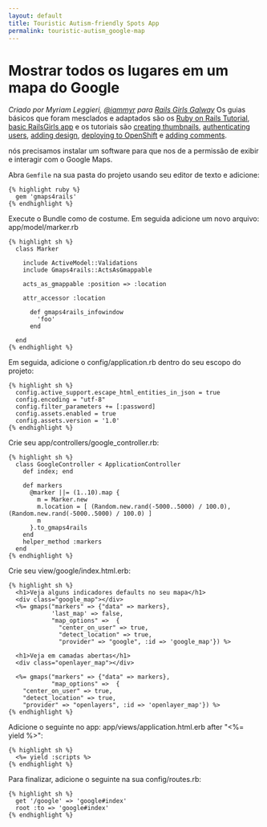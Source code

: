 ```yaml
---
layout: default
title: Touristic Autism-friendly Spots App 
permalink: touristic-autism_google-map
---
```


# Mostrar todos os lugares em um mapa do Google

*Criado por Myriam Leggieri, [@iammyr](https://twitter.com/iammyr)*
*para [Rails Girls Galway](https://github.com/RailsGirlsGalway)*
Os guias básicos que foram mesclados e adaptados são os [Ruby on Rails Tutorial](http://www.railstutorial.org/book), [basic RailsGirls app](http://guides.railsgirls.com/app/) e os tutoriais são [creating thumbnails](http://guides.railsgirls.com/thumbnails), [authenticating users](http://guides.railsgirls.com/devise/), [adding design](http://guides.railsgirls.com/design), [deploying to OpenShift](http://guides.railsgirls.com/openshift/) e [adding comments](http://guides.railsgirls.com/commenting).

nós precisamos instalar um software para que nos de a permissão de exibir e interagir com o Google Maps.

Abra `Gemfile` na sua pasta do projeto usando seu editor de texto e adicione:

```
{% highlight ruby %}
  gem 'gmaps4rails'
{% endhighlight %}
```

Execute o Bundle como de costume. Em seguida adicione um novo arquivo: app/model/marker.rb

```
{% highlight sh %}
  class Marker

    include ActiveModel::Validations
    include Gmaps4rails::ActsAsGmappable

    acts_as_gmappable :position => :location

    attr_accessor :location

      def gmaps4rails_infowindow
        'foo'
      end

  end
{% endhighlight %}
```


Em seguida, adicione o config/application.rb dentro do seu escopo do projeto:

```
{% highlight sh %}
  config.active_support.escape_html_entities_in_json = true
  config.encoding = "utf-8"
  config.filter_parameters += [:password]
  config.assets.enabled = true
  config.assets.version = '1.0'
{% endhighlight %}
```
Crie seu app/controllers/google_controller.rb:

```
{% highlight sh %}
  class GoogleController < ApplicationController
    def index; end

    def markers
      @marker ||= (1..10).map {
        m = Marker.new
        m.location = [ (Random.new.rand(-5000..5000) / 100.0),(Random.new.rand(-5000..5000) / 100.0) ]
        m
      }.to_gmaps4rails
    end
    helper_method :markers
  end
{% endhighlight %}
```
Crie seu view/google/index.html.erb:

```
{% highlight sh %}
  <h1>Veja alguns indicadores defaults no seu mapa</h1>
  <div class="google_map"></div>
  <%= gmaps("markers" => {"data" => markers},
            'last_map' => false,
            "map_options" =>  {
              "center_on_user" => true,
              "detect_location" => true,
              "provider" => "google", :id => 'google_map'}) %>

  <h1>Veja em camadas abertas</h1>
  <div class="openlayer_map"></div>

  <%= gmaps("markers" => {"data" => markers},
            "map_options" =>  {
    "center_on_user" => true,
    "detect_location" => true,
    "provider" => "openlayers", :id => 'openlayer_map'}) %>
{% endhighlight %}
```
Adicione o seguinte no app: app/views/application.html.erb after "<%= yield %>":

```
{% highlight sh %}
  <%= yield :scripts %>
{% endhighlight %}
```

Para finalizar, adicione o seguinte na sua config/routes.rb:

```
{% highlight sh %}
  get '/google' => 'google#index'
  root :to => 'google#index'
{% endhighlight %}
```
